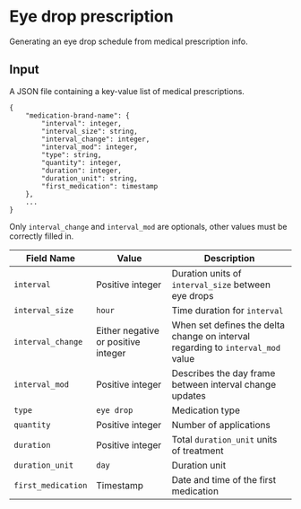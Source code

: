 # Eye drop prescription

Generating an eye drop schedule from medical prescription info.

## Input

A JSON file containing a key-value list of medical prescriptions.

```
{
    "medication-brand-name": {
        "interval": integer,
        "interval_size": string,
        "interval_change": integer,
        "interval_mod": integer,
        "type": string,
        "quantity": integer,
        "duration": integer,
        "duration_unit": string,
        "first_medication": timestamp
    },
    ...
}
```

Only `interval_change` and `interval_mod` are optionals, other values must be correctly filled in.

| Field Name | Value | Description |
|-|-|-|
|`interval`| Positive integer | Duration units of `interval_size` between eye drops |
|`interval_size`| `hour` | Time duration for `interval` |
|`interval_change`| Either negative or positive integer | When set defines the delta change on interval regarding to `interval_mod` value |
|`interval_mod`| Positive integer | Describes the day frame between interval change updates|
|`type`| `eye drop` | Medication type |
|`quantity`| Positive integer | Number of applications |
|`duration`| Positive integer | Total `duration_unit` units  of treatment |
|`duration_unit` | `day` | Duration unit |
|`first_medication`| Timestamp | Date and time of the first medication |



